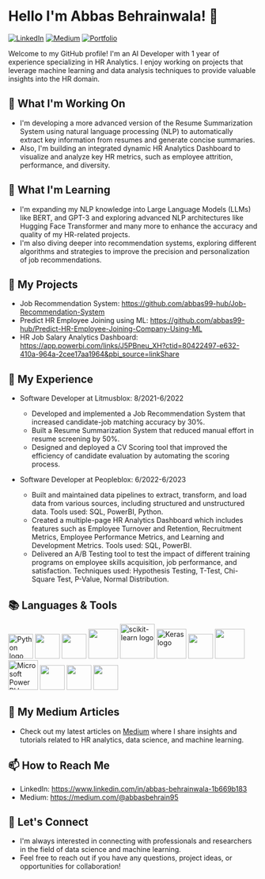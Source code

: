 # Hello I'm Abbas Behrainwala! 👋
[![LinkedIn](https://img.shields.io/badge/-LinkedIn-blue?style=flat&logo=Linkedin&logoColor=white)](https://www.linkedin.com/in/abbas-behrainwala-1b669b183)
[![Medium](https://img.shields.io/badge/-Medium-black?style=flat&logo=medium&logoColor=white)](https://medium.com/@abbasbehrain95)
[![Portfolio](https://img.shields.io/badge/-Portfolio-orange?style=flat)](https://your-portfolio-website.com)

Welcome to my GitHub profile! I'm an AI Developer with 1 year of experience specializing in HR Analytics. I enjoy working on projects that leverage machine learning and data analysis techniques to provide valuable insights into the HR domain.

## 🔭 What I'm Working On

- I'm developing a more advanced version of the Resume Summarization System using natural language processing (NLP) to automatically extract key information from resumes and generate concise summaries.
- Also, I'm building an integrated dynamic HR Analytics Dashboard to visualize and analyze key HR metrics, such as employee attrition, performance, and diversity.

## 🌱 What I'm Learning

- I'm expanding my NLP knowledge into Large Language Models (LLMs) like BERT, and GPT-3 and exploring advanced NLP architectures like Hugging Face Transformer and many more to enhance the accuracy and quality of my HR-related projects.
- I'm also diving deeper into recommendation systems, exploring different algorithms and strategies to improve the precision and personalization of job recommendations.

## 🚀 My Projects

- Job Recommendation System: https://github.com/abbas99-hub/Job-Recommendation-System
- Predict HR Employee Joining using ML: https://github.com/abbas99-hub/Predict-HR-Employee-Joining-Company-Using-ML
- HR Job Salary Analytics Dashboard: https://app.powerbi.com/links/J5PBneu_XH?ctid=80422497-e632-410a-964a-2cee17aa1964&pbi_source=linkShare 

## 💼 My Experience

- Software Developer at Litmusblox: 8/2021-6/2022
  - Developed and implemented a Job Recommendation System that increased candidate-job matching accuracy by 30%.
  - Built a Resume Summarization System that reduced manual effort in resume screening by 50%.
  - Designed and deployed a CV Scoring tool that improved the efficiency of candidate evaluation by automating the scoring process.

- Software Developer at Peopleblox: 6/2022-6/2023
  - Built and maintained data pipelines to extract, transform, and load data from various sources, including structured and unstructured data. Tools used: SQL, PowerBI, Python.
  - Created a multiple-page HR Analytics Dashboard which includes features such as Employee Turnover and Retention, Recruitment Metrics, Employee Performance Metrics, and Learning and Development Metrics. Tools used: SQL, PowerBI.
  - Delivered an A/B Testing tool to test the impact of different training programs on employee skills acquisition, job performance, and satisfaction. Techniques used: Hypothesis Testing, T-Test, Chi-Square Test, P-Value, Normal Distribution.

## 📚 Languages & Tools
<!DOCTYPE html>
<html>
<body>
    <p>
      <img src="https://cdn.jsdelivr.net/gh/devicons/devicon/icons/python/python-original-wordmark.svg" alt="Python logo" height="50" width="50" />
      <img src="https://cdn.jsdelivr.net/gh/devicons/devicon/icons/postgresql/postgresql-original-wordmark.svg" height="50" width="50"/>
      <img src="https://cdn.jsdelivr.net/gh/devicons/devicon/icons/git/git-original-wordmark.svg" height="50" width="50" />
      <img src="https://cdn.jsdelivr.net/gh/devicons/devicon/icons/tensorflow/tensorflow-original-wordmark.svg" height="60" width="60"/>
      <img src="https://upload.wikimedia.org/wikipedia/commons/0/05/Scikit_learn_logo_small.svg" alt="scikit-learn logo" width=70 height=70 />
      <img src="https://upload.wikimedia.org/wikipedia/commons/c/c9/Keras_Logo.jpg" alt="Keras logo" height=60 width=60/>
      <img src="https://cdn.jsdelivr.net/gh/devicons/devicon/icons/pytorch/pytorch-original-wordmark.svg" height=50 width=50 />
      <img src="https://cdn.jsdelivr.net/gh/devicons/devicon/icons/azure/azure-original-wordmark.svg" height=60 width=60 />
      <img src="https://powerbi.microsoft.com/pictures/shared/social/social-default-image.png" alt="Microsoft Power BI logo" width=60          height=60 />
      <img src="https://cdn.jsdelivr.net/gh/devicons/devicon/icons/jupyter/jupyter-original-wordmark.svg" height=50 width=50 />
      <img src="https://cdn.jsdelivr.net/gh/devicons/devicon/icons/flask/flask-original-wordmark.svg" height=50 width=50 />
      <img src="https://cdn.jsdelivr.net/gh/devicons/devicon/icons/django/django-plain-wordmark.svg" height=50 width=50 />
                  
          
  </p>
</body>
</html>


## 📝 My Medium Articles

- Check out my latest articles on [Medium](https://medium.com/@abbasbehrain95) where I share insights and tutorials related to HR analytics, data science, and machine learning.

## 📫 How to Reach Me

- LinkedIn: https://www.linkedin.com/in/abbas-behrainwala-1b669b183
- Medium: https://medium.com/@abbasbehrain95

## 🤝 Let's Connect

- I'm always interested in connecting with professionals and researchers in the field of data science and machine learning.
- Feel free to reach out if you have any questions, project ideas, or opportunities for collaboration!
